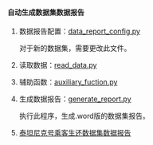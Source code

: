 #### 自动生成数据集数据报告

1. 数据报告配置：[data_report_config.py](https://github.com/Anfany/Machine-Learning-Competition-by-Python3/blob/master/tool/data_report_config.py)

    对于新的数据集，需要更改此文件。

2. 读取数据：[read_data.py](https://github.com/Anfany/Machine-Learning-Competition-by-Python3/blob/master/tool/read_data.py)

3. 辅助函数：[auxiliary_fuction.py](https://github.com/Anfany/Machine-Learning-Competition-by-Python3/blob/master/tool/auxiliary_fuction.py)

4. 生成数据报告：[generate_report.py](https://github.com/Anfany/Machine-Learning-Competition-by-Python3/blob/master/tool/generate_report.py)

    执行此程序，生成.word版的数据集报告。
    
5. [泰坦尼克号乘客生还数据集数据报告](https://github.com/Anfany/Machine-Learning-Competition-by-Python3/blob/master/tool/%E6%B3%B0%E5%9D%A6%E5%B0%BC%E5%85%8B%E5%8F%B7%E4%B9%98%E5%AE%A2%E7%94%9F%E8%BF%98%E6%95%B0%E6%8D%AE%E9%9B%86%E6%95%B0%E6%8D%AE%E6%8A%A5%E5%91%8A.docx)

